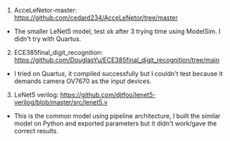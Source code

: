 1. AcceLeNetor-master: https://github.com/cedard234/AcceLeNetor/tree/master
- The smaller LeNet5 model, test ok after 3 trying time using ModelSim. I didn't try with Quartus.
2. ECE385final_digit_recognition: https://github.com/DouglasYu/ECE385final_digit_recognition/tree/main
- I tried on Quartus, it compiled successfully but I couldn't test because it demands camera OV7670 as the input devices.
3. LeNet5 verilog: https://github.com/djtfoo/lenet5-verilog/blob/master/src/lenet5.v
- This is the common model using pipeline architecture, I built the similar model on Python and exported parameters but it didn't work/gave the correct results.
